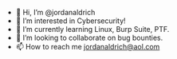 - 👋 Hi, I’m @jordanaldrich
- 👀 I’m interested in Cybersecurity!
- 🌱 I’m currently learning Linux, Burp Suite, PTF.
- 💞️ I’m looking to collaborate on bug bounties. 
- 📫 How to reach me jordanaldrich@aol.com

<!---
jordanaldrich/jordanaldrich is a ✨ special ✨ repository because its `README.md` (this file) appears on your GitHub profile.
You can click the Preview link to take a look at your changes.
--->
